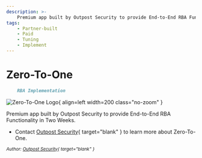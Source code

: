 ```yaml
---
description: >-
    Premium app built by Outpost Security to provide End-to-End RBA Functionality in Two Weeks.
tags:
    - Partner-built
    - Paid
    - Tuning
    - Implement 
---
```


# Zero-To-One

``` markdown title=""
    RBA Implementation
```

<div class="result" markdown>

![Zero-To-One Logo](https://images.squarespace-cdn.com/content/v1/646f8ac6c3a5727976ac3301/df723500-1136-4a0a-9870-183a54370b00/IMG_4988.png?format=200w%20200w){ align=left width=200 class="no-zoom" }

Premium app built by Outpost Security to provide End-to-End RBA Functionality in Two Weeks.

- Contact [Outpost Security](https://www.outpost-security.com/rba-zero-to-one){ target="blank" } to learn more about Zero-To-One.

<small>_Author: [Outpost Security](https://www.outpost-security.com/){ target="blank" }_</small>

</div>
